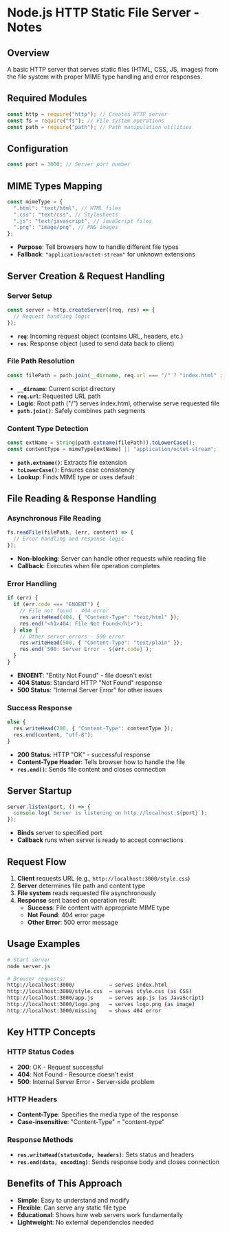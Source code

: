 # Node.js HTTP Static File Server - Notes

## Overview

A basic HTTP server that serves static files (HTML, CSS, JS, images) from the file system with proper MIME type handling and error responses.

## Required Modules

```javascript
const http = require("http"); // Creates HTTP server
const fs = require("fs"); // File system operations
const path = require("path"); // Path manipulation utilities
```

## Configuration

```javascript
const port = 3000; // Server port number
```

## MIME Types Mapping

```javascript
const mimeType = {
  ".html": "text/html", // HTML files
  ".css": "text/css", // Stylesheets
  ".js": "text/javascript", // JavaScript files
  ".png": "image/png", // PNG images
};
```

- **Purpose**: Tell browsers how to handle different file types
- **Fallback**: `"application/octet-stream"` for unknown extensions

## Server Creation & Request Handling

### Server Setup

```javascript
const server = http.createServer((req, res) => {
  // Request handling logic
});
```

- **`req`**: Incoming request object (contains URL, headers, etc.)
- **`res`**: Response object (used to send data back to client)

### File Path Resolution

```javascript
const filePath = path.join(__dirname, req.url === "/" ? "index.html" : req.url);
```

- **`__dirname`**: Current script directory
- **`req.url`**: Requested URL path
- **Logic**: Root path ("/") serves index.html, otherwise serve requested file
- **`path.join()`**: Safely combines path segments

### Content Type Detection

```javascript
const extName = String(path.extname(filePath)).toLowerCase();
const contentType = mimeType[extName] || "application/octet-stream";
```

- **`path.extname()`**: Extracts file extension
- **`toLowerCase()`**: Ensures case consistency
- **Lookup**: Finds MIME type or uses default

## File Reading & Response Handling

### Asynchronous File Reading

```javascript
fs.readFile(filePath, (err, content) => {
  // Error handling and response logic
});
```

- **Non-blocking**: Server can handle other requests while reading file
- **Callback**: Executes when file operation completes

### Error Handling

```javascript
if (err) {
  if (err.code === "ENOENT") {
    // File not found - 404 error
    res.writeHead(404, { "Content-Type": "text/html" });
    res.end("<h1>404: File Not Found</h1>");
  } else {
    // Other server errors - 500 error
    res.writeHead(500, { "Content-Type": "text/plain" });
    res.end(`500: Server Error - ${err.code}`);
  }
}
```

- **ENOENT**: "Entity Not Found" - file doesn't exist
- **404 Status**: Standard HTTP "Not Found" response
- **500 Status**: "Internal Server Error" for other issues

### Success Response

```javascript
else {
  res.writeHead(200, { "Content-Type": contentType });
  res.end(content, "utf-8");
}
```

- **200 Status**: HTTP "OK" - successful response
- **Content-Type Header**: Tells browser how to handle the file
- **`res.end()`**: Sends file content and closes connection

## Server Startup

```javascript
server.listen(port, () => {
  console.log(`Server is listening on http://localhost:${port}`);
});
```

- **Binds** server to specified port
- **Callback** runs when server is ready to accept connections

## Request Flow

1. **Client** requests URL (e.g., `http://localhost:3000/style.css`)
2. **Server** determines file path and content type
3. **File system** reads requested file asynchronously
4. **Response** sent based on operation result:
   - **Success**: File content with appropriate MIME type
   - **Not Found**: 404 error page
   - **Other Error**: 500 error message

## Usage Examples

```bash
# Start server
node server.js

# Browser requests:
http://localhost:3000/           → serves index.html
http://localhost:3000/style.css  → serves style.css (as CSS)
http://localhost:3000/app.js     → serves app.js (as JavaScript)
http://localhost:3000/logo.png   → serves logo.png (as image)
http://localhost:3000/missing    → shows 404 error
```

## Key HTTP Concepts

### HTTP Status Codes

- **200**: OK - Request successful
- **404**: Not Found - Resource doesn't exist
- **500**: Internal Server Error - Server-side problem

### HTTP Headers

- **Content-Type**: Specifies the media type of the response
- **Case-insensitive**: "Content-Type" = "content-type"

### Response Methods

- **`res.writeHead(statusCode, headers)`**: Sets status and headers
- **`res.end(data, encoding)`**: Sends response body and closes connection

## Benefits of This Approach

- **Simple**: Easy to understand and modify
- **Flexible**: Can serve any static file type
- **Educational**: Shows how web servers work fundamentally
- **Lightweight**: No external dependencies needed
